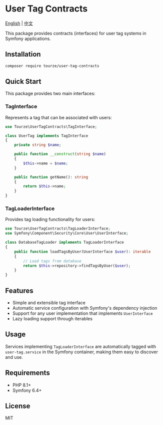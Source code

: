 # User Tag Contracts

[English](README.md) | [中文](README.zh-CN.md)

This package provides contracts (interfaces) for user tag systems in Symfony applications.

## Installation

```bash
composer require tourze/user-tag-contracts
```

## Quick Start

This package provides two main interfaces:

### TagInterface

Represents a tag that can be associated with users:

```php
use Tourze\UserTagContracts\TagInterface;

class UserTag implements TagInterface
{
    private string $name;

    public function __construct(string $name)
    {
        $this->name = $name;
    }

    public function getName(): string
    {
        return $this->name;
    }
}
```

### TagLoaderInterface

Provides tag loading functionality for users:

```php
use Tourze\UserTagContracts\TagLoaderInterface;
use Symfony\Component\Security\Core\User\UserInterface;

class DatabaseTagLoader implements TagLoaderInterface
{
    public function loadTagsByUser(UserInterface $user): iterable
    {
        // Load tags from database
        return $this->repository->findTagsByUser($user);
    }
}
```

## Features

- Simple and extensible tag interface
- Automatic service configuration with Symfony's dependency injection
- Support for any user implementation that implements `UserInterface`
- Lazy loading support through iterables

## Usage

Services implementing `TagLoaderInterface` are automatically tagged with `user-tag.service` in the Symfony container, making them easy to discover and use.

## Requirements

- PHP 8.1+
- Symfony 6.4+

## License

MIT